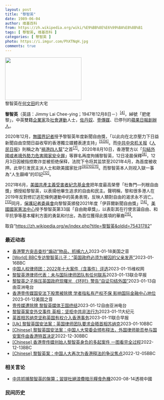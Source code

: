 ```yaml
---
layout: post
title: "黎智英"
date: 1989-06-04
author: 维基百科
from: https://zh.wikipedia.org/wiki/%E9%BB%8E%E6%99%BA%E8%8B%B1
tags: [ 黎智英, 维基百科 ]
categories: [ 黎智英 ]
photo: https://i.imgur.com/PhXTNqH.jpg
comments: true
---
```

<div class="mw-parser-output"><div id="noteTA-97071178" class="noteTA"><div class="noteTA-group"><div data-noteta-group-source="module" data-noteta-group="IT"></div></div><div class="noteTA-local"><div data-noteta-code="zh:巧克力; zh-tw:巧克力; zh-hk:朱古力; zh-cn:巧克力;"></div><div data-noteta-code="zh-tw:黑道; zh-hk:黑社會; zh-cn:黑社会;"></div><div data-noteta-code="zh-tw:飯店; zh-hk:酒店; zh-cn:饭店;"></div><div data-noteta-code="zh-tw:伍佛維茲; zh-hk:沃夫維茲 ;zh-cn:沃尔福威茨;"></div></div></div>

<div class="thumb tright"><div class="thumbinner" style="width:252px;"><a href="/wiki/File:Jimmy_Lai_Chee-ying_home_in_Ho_Man_Tin_20200418.png" class="image"><img alt="" src="//upload.wikimedia.org/wikipedia/commons/thumb/9/9f/Jimmy_Lai_Chee-ying_home_in_Ho_Man_Tin_20200418.png/250px-Jimmy_Lai_Chee-ying_home_in_Ho_Man_Tin_20200418.png" decoding="async" width="250" height="140" class="thumbimage" srcset="//upload.wikimedia.org/wikipedia/commons/thumb/9/9f/Jimmy_Lai_Chee-ying_home_in_Ho_Man_Tin_20200418.png/375px-Jimmy_Lai_Chee-ying_home_in_Ho_Man_Tin_20200418.png 1.5x, //upload.wikimedia.org/wikipedia/commons/thumb/9/9f/Jimmy_Lai_Chee-ying_home_in_Ho_Man_Tin_20200418.png/500px-Jimmy_Lai_Chee-ying_home_in_Ho_Man_Tin_20200418.png 2x" data-file-width="861" data-file-height="481"></a>  <div class="thumbcaption"><div class="magnify"><a href="/wiki/File:Jimmy_Lai_Chee-ying_home_in_Ho_Man_Tin_20200418.png" class="internal" title="放大"></a></div>黎智英在<a href="/wiki/%E4%BD%95%E6%96%87%E7%94%B0" title="何文田">何文田</a>的大宅</div></div></div>
<p><b>黎智英</b>（英語：<span lang="en">Jimmy Lai Chee-ying</span>；1947年12月8日<span class="useeditintro" title="Template:BLP editintro">－</span>）<sup id="cite_ref-7" class="reference"><a href="#cite_note-7">[4]</a></sup>，綽號「肥佬黎」，中英雙籍<a href="/wiki/%E4%BC%81%E4%B8%9A%E5%AE%B6" title="企业家">企業家</a>及<a href="/wiki/%E7%A4%BE%E6%9C%83%E9%81%8B%E5%8B%95" title="社會運動">社會運動</a>人士，<a href="/wiki/%E4%BD%90%E4%B8%B9%E5%A5%B4" title="佐丹奴">佐丹奴</a>、<a href="/wiki/%E5%A3%B9%E5%82%B3%E5%AA%92" title="壹傳媒">壹傳媒</a>、已停刊的<a href="/wiki/%E8%98%8B%E6%9E%9C%E6%97%A5%E5%A0%B1_(%E9%A6%99%E6%B8%AF)" title="蘋果日報 (香港)">蘋果日報</a><a href="/wiki/%E5%89%B5%E8%BE%A6%E4%BA%BA" class="mw-redirect" title="創辦人">創辦人</a>。
</p><p>2020年12月，<a href="/wiki/%E7%84%A1%E5%9C%8B%E7%95%8C%E8%A8%98%E8%80%85" class="mw-redirect" title="無國界記者">無國界記者</a>授予黎智英年度新聞自由獎，「以此向在北京壓力下日益新聞自由空間日益收窄的香港獨立媒體表達支持」<sup id="cite_ref-8" class="reference"><a href="#cite_note-8">[5]</a></sup><sup id="cite_ref-9" class="reference"><a href="#cite_note-9">[6]</a></sup>。而<a href="/wiki/%E4%B8%AD%E5%85%B1%E4%B8%AD%E5%A4%AE%E6%9C%BA%E5%85%B3%E6%8A%A5" title="中共中央机关报">中共中央机关报</a>《<a href="/wiki/%E4%BA%BA%E6%B0%91%E6%97%A5%E6%8A%A5" title="人民日报">人民日报</a>》則稱之為“<a href="/wiki/%E7%A5%B8%E6%B8%AF%E5%9B%9B%E4%BA%BA%E5%B8%AE" title="祸港四人帮">禍港四人幫</a>”之首<sup id="cite_ref-王平2019_10-0" class="reference"><a href="#cite_note-王平2019-10">[7]</a></sup>。2020年8月10日，香港警方以「<a href="/wiki/%E4%B8%AD%E8%8F%AF%E4%BA%BA%E6%B0%91%E5%85%B1%E5%92%8C%E5%9C%8B%E9%A6%99%E6%B8%AF%E7%89%B9%E5%88%A5%E8%A1%8C%E6%94%BF%E5%8D%80%E7%B6%AD%E8%AD%B7%E5%9C%8B%E5%AE%B6%E5%AE%89%E5%85%A8%E6%B3%95" title="中華人民共和國香港特別行政區維護國家安全法">勾結外國或者境外勢力危害國家安全罪</a>」等罪名再度拘捕黎智英，12日凌晨保釋<sup id="cite_ref-auto_11-0" class="reference"><a href="#cite_note-auto-11">[8]</a></sup>，12月3日因被指控欺诈並被拒绝保释，法院下令将其监禁至2021年4月，為首度被收押。此举引发民主派人士和歐美國家批评<sup id="cite_ref-12" class="reference"><a href="#cite_note-12">[9]</a></sup><sup id="cite_ref-13" class="reference"><a href="#cite_note-13">[10]</a></sup><sup id="cite_ref-over100_14-0" class="reference"><a href="#cite_note-over100-14">[11]</a></sup>。而黎智英本人则视入獄一事為“人生巔峰”的印記<sup id="cite_ref-15" class="reference"><a href="#cite_note-15">[12]</a></sup>。
</p><p>2021年6月，<a href="/wiki/%E5%85%B1%E7%94%A2%E4%B8%BB%E7%BE%A9%E5%8F%97%E9%9B%A3%E8%80%85%E7%B4%80%E5%BF%B5%E5%9F%BA%E9%87%91%E6%9C%83" title="共產主義受難者紀念基金會">美國共產主義受害者紀念基金會</a>把年度最高榮譽「杜魯門—列根自由獎」頒授給黎智英，以表揚他畢生追求的自由和民主。聲明稱，黎和很多港人在2019年反對修訂逃犯條例運動中的英勇表現，反映人類對自由的渴求永不消亡。<sup id="cite_ref-16" class="reference"><a href="#cite_note-16">[13]</a></sup>同月，<a href="/wiki/%E4%BF%9D%E8%AD%B7%E8%A8%98%E8%80%85%E5%A7%94%E5%93%A1%E6%9C%83" title="保護記者委員會">保護記者委員會</a>向黎智英頒發2021年度「伊菲爾新聞自由獎」<sup id="cite_ref-17" class="reference"><a href="#cite_note-17">[14]</a></sup>。<a href="/wiki/%E5%9C%8B%E5%AE%B6%E6%86%B2%E6%B3%95%E4%B8%AD%E5%BF%83" title="國家憲法中心">美國國家憲法中心</a>授予黎智英第33屆「自由勛章獎」，以表彰其在行使言論自由、和平抗爭等基本權利方面的勇氣和付出，為首位獲得此獎項的華裔<sup id="cite_ref-18" class="reference"><a href="#cite_note-18">[15]</a></sup>。
</p>
</div><!--esi <esi:include src="/esitest-fa8a495983347898/content" /> --><noscript><img src="//zh.wikipedia.org/wiki/Special:CentralAutoLogin/start?type=1x1" alt="" title="" width="1" height="1" style="border: none; position: absolute;"></noscript>
<div class="printfooter" data-nosnippet="">取自“<a dir="ltr" href="https://zh.wikipedia.org/w/index.php?title=黎智英&amp;oldid=75431782">https://zh.wikipedia.org/w/index.php?title=黎智英&amp;oldid=75431782</a>”</div><div id="recent-news"><h3>最近动态</h3><ul><li><a href="https://nodebe4.github.io/waimei/2023-01-18/%E9%A6%99%E6%B8%AF%E8%AD%A6%E6%96%B9%E7%AA%81%E5%87%BB%E6%9F%A5%E6%8A%84-%E7%85%BD%E5%8A%A8-%E7%89%A9%E5%93%81-%E6%8A%93%E6%8D%95%E5%85%AD%E4%BA%BA" title="香港警方突击查抄“煽动”物品，抓捕六人—— Wed, 18 Jan 2023 17:44:58 GMT 资料照：香港武装警察押解据信是运送香港壹传媒创办人黎智英的监狱车辆抵达香港高等法院。（20...">香港警方突击查抄“煽动”物品，抓捕六人</a><time>2023-01-18</time><a class="tag">美国之音</a></li>
<li><a href="https://nodebe4.github.io/waimei/2023-01-16/World-BBC%E4%B8%93%E8%AE%BF%E9%BB%8E%E6%99%BA%E8%8B%B1%E5%84%BF%E5%AD%90-%E8%8B%B1%E5%9B%BD%E6%94%BF%E5%BA%9C%E5%BF%85%E9%A1%BB%E4%B8%BA%E8%A2%AB%E5%9B%9A%E7%9A%84%E7%88%B6%E4%BA%B2%E5%8F%91%E5%A3%B0" title="[World] BBC专访黎智英儿子：“英国政府必须为被囚的父亲发声”—— BBC专访黎智英儿子：“英国政府必须为被囚的父亲发声” 你的器材不支持播放多媒体材料 BBC专访黎智英儿子：“英国政府...">[World] BBC专访黎智英儿子：“英国政府必须为被囚的父亲发声”</a><time>2023-01-16</time><a class="tag">BBC</a></li>
<li><a href="https://nodebe4.github.io/waimei/2023-01-15/%E4%B8%AD%E5%9B%BD%E4%BA%BA%E6%9D%83%E5%BE%8B%E5%B8%88%E5%9B%A2-2022%E5%B9%B4%E5%8D%81%E5%A4%A7%E6%A1%88%E4%BB%B6-%E5%90%AB%E4%BA%8B%E4%BB%B6-%E8%AF%84%E9%80%89" title="中国人权律师团：2022年十大案件（含事件）评选—— 2022年度中国人权律师团十大案件评选结果： 1、中国政府清零防疫引发的系列事件 2、彭立发四通桥抗议事件 3、白纸抗议事件 4、香港黎智英...">中国人权律师团：2022年十大案件（含事件）评选</a><time>2023-01-15</time><a class="tag">维权网</a></li>
<li><a href="https://nodebe4.github.io/waimei/2023-01-13/%E9%BB%8E%E6%99%BA%E8%8B%B1%E6%B8%AF%E5%BE%8B%E5%B8%88%E4%BB%A3%E8%A1%A8-%E6%9C%AA%E4%B8%8E%E5%9B%BD%E9%99%85%E5%BE%8B%E5%B8%88%E5%9B%A2%E9%98%9F%E6%9C%89%E4%BB%BB%E4%BD%95%E8%81%94%E7%B3%BB" title="黎智英港律师代表：未与国际律师团队有任何联系—— 针对香港壹传媒创办人黎智英国际法律团队据报致函英国政府要求与英国首相苏纳克安排紧急会面，黎智英香港法律诉讼代表澄清，称他们从未与国际团队就黎智英...">黎智英港律师代表：未与国际律师团队有任何联系</a><time>2023-01-13</time><a class="tag">联合早报</a></li>
<li><a href="https://nodebe4.github.io/waimei/2023-01-13/%E9%BB%8E%E6%99%BA%E8%8B%B1%E4%B9%8B%E5%AD%90%E6%96%BD%E5%8E%8B%E8%8B%B1%E5%9B%BD%E6%94%BF%E5%BA%9C%E7%8E%B0%E6%9B%99%E5%85%89-%E7%8E%AF%E6%97%B6-%E8%AD%A6%E5%91%8A-%E8%87%AA%E8%AF%81%E5%8B%BE%E7%BB%93%E5%A4%96%E5%9B%BD" title="黎智英之子施压英国政府现曙光 《环时》警告“自证勾结外国”—— 香港传媒大亨黎智英被控涉嫌“违反港区国安法”案件将于今年9月开审，最高可被判处终身监禁。近日，黎智英的儿子黎崇恩（Sebastia...">黎智英之子施压英国政府现曙光  《环时》警告“自证勾结外国”</a><time>2023-01-13</time><a class="tag">自由亚洲电台</a></li>
<li><a href="https://nodebe4.github.io/waimei/2023-01-12/%E9%A6%99%E6%B8%AF%E5%A3%B9%E4%BC%A0%E5%AA%92%E5%9B%BD%E5%AE%89%E6%B3%95%E4%B8%8B%E8%82%A1%E7%A5%A8%E8%A2%AB%E9%99%A4%E7%89%8C-%E5%AD%A6%E8%80%85%E6%8C%87%E7%A7%81%E6%9C%89%E4%BA%A7%E6%9D%83%E4%B8%8D%E4%BF%9D-%E5%BD%B1%E5%93%8D%E5%9B%BD%E9%99%85%E9%87%91%E8%9E%8D%E4%B8%AD%E5%BF%83%E5%9C%B0%E4%BD%8D" title="香港壹传媒国安法下股票被除牌 学者指私有产权不保 影响国际金融中心地位—— Thu, 12 Jan 2023 17:42:53 GMT 香港传媒大亨黎智英创办的壹传媒，被当局指控违反《港区国安法...">香港壹传媒国安法下股票被除牌 学者指私有产权不保 影响国际金融中心地位</a><time>2023-01-12</time><a class="tag">美国之音</a></li>
<li><a href="https://nodebe4.github.io/waimei/2023-01-12/%E5%A3%B9%E4%BC%A0%E5%AA%92%E9%81%AD%E9%99%A4%E7%89%8C-%E9%BB%8E%E6%99%BA%E8%8B%B1%E5%AA%92%E4%BD%93%E7%8E%8B%E5%9B%BD%E7%BB%88%E7%BB%93" title="壹传媒遭除牌 黎智英媒体王国终结—— 黎智英创办的壹传媒因为停牌多时，1月12日被香港联合交易所取消上市地位。外界预期，除牌后壹传媒的股价将会“清零”。有评论认为，在《香港国安法》下，投资者承受...">壹传媒遭除牌 黎智英媒体王国终结</a><time>2023-01-12</time><a class="tag">自由亚洲电台</a></li>
<li><a href="https://nodebe4.github.io/waimei/2023-01-11/%E9%BB%8E%E6%99%BA%E8%8B%B1%E6%A1%88%E5%8F%98%E5%A4%96%E4%BA%A4%E4%BA%8B%E4%BB%B6-%E8%8B%B1%E7%9B%B8-%E5%9D%9A%E6%8B%92%E4%B8%AD%E5%85%B1%E9%9D%9E%E6%B3%95%E8%A1%8C%E4%B8%BA" title="黎智英案变外交事件 英相：坚拒中共非法行为—— 【大纪元2023年01月12日讯】（大纪元记者理尔、张瑛瑜香港报导）面临《港区国安法》的“勾结外国或者境外势力危害国家安全罪”指控，可能被囚终身的...">黎智英案变外交事件 英相：坚拒中共非法行为</a><time>2023-01-11</time><a class="tag">大纪元</a></li>
<li><a href="https://nodebe4.github.io/waimei/2023-01-11/%E8%8B%B1%E9%A6%96%E7%9B%B8%E8%8B%8F%E7%BA%B3%E5%85%8B%E5%9D%9A%E7%A7%B0%E8%8B%B1%E5%9B%BD%E6%9C%89%E6%9D%83%E4%BB%8B%E5%85%A5%E9%A6%99%E6%B8%AF%E4%BA%8B%E5%8A%A1" title="英首相苏纳克坚称英国有权介入香港事务—— 在英国介入香港壹传媒创办人黎智英案件后，首相苏纳克誓言英国将奋起对抗“中国的侵犯”，并捍卫香港的自由。 综合法新社和网媒“香港01”等报道，负责亚洲事务...">英首相苏纳克坚称英国有权介入香港事务</a><time>2023-01-11</time><a class="tag">联合早报</a></li>
<li><a href="https://nodebe4.github.io/waimei/2023-01-10/Uk-%E9%BB%8E%E6%99%BA%E8%8B%B1%E5%9B%BD%E5%AE%89%E6%B3%95%E6%A1%88-%E8%8B%B1%E5%9B%BD%E5%BE%8B%E5%B8%88%E5%9B%A2%E9%98%9F%E8%A6%81%E6%B1%82%E4%BC%9A%E6%99%A4%E9%A6%96%E7%9B%B8%E8%8B%8F%E7%BA%B3%E5%85%8B" title="[Uk] 黎智英国安法案：英国律师团队要求会晤首相苏纳克—— 黎智英国安法案：英国律师团队要求会晤首相苏纳克 丹尼（Danny Vincent） BBC记者　香港报道 2023年1月10日 图像...">[Uk] 黎智英国安法案：英国律师团队要求会晤首相苏纳克</a><time>2023-01-10</time><a class="tag">BBC</a></li>
<li><a href="https://nodebe4.github.io/waimei/2022-12-30/Chinese-%E9%BB%8E%E6%99%BA%E8%8B%B1%E5%9B%BD%E5%AE%89%E6%B3%95%E6%A1%88-%E4%B8%AD%E5%9B%BD%E4%BA%BA%E5%A4%A7%E5%B8%B8%E5%A7%94%E4%BC%9A%E9%A2%81%E5%B8%83%E9%87%8A%E6%B3%95-%E5%A4%96%E5%9B%BD%E5%BE%8B%E5%B8%88%E8%83%BD%E5%90%A6%E5%8F%82%E4%B8%8E%E5%9B%BD%E5%AE%89%E6%A1%88%E4%BB%B6%E7%94%B1%E9%A6%99%E6%B8%AF%E7%89%B9%E9%A6%96%E5%86%B3%E5%AE%9A" title="[Chinese] 黎智英国安法案：中国人大常委会颁布释法，外国律师能否参与国安案件由香港特首决定—— 黎智英国安法案：中国人大常委会颁布释法，外国律师能否参与国安案件由香港特首决定 2022年...">[Chinese] 黎智英国安法案：中国人大常委会颁布释法，外国律师能否参与国安案件由香港特首决定</a><time>2022-12-30</time><a class="tag">BBC</a></li>
<li><a href="https://nodebe4.github.io/waimei/2022-12-13/Chinese-%E9%A6%99%E6%B8%AF%E5%A3%B9%E4%BC%A0%E5%AA%92%E5%88%9B%E5%A7%8B%E4%BA%BA%E9%BB%8E%E6%99%BA%E8%8B%B1%E8%BA%AB%E8%B4%9F%E7%9A%84%E5%A4%9A%E8%B5%B7%E6%A1%88%E4%BB%B6-%E4%B8%80%E5%9B%BE%E7%9C%8B%E5%AE%8C%E5%85%A8%E8%BF%87%E7%A8%8B" title="[Chinese] 香港壹传媒创始人黎智英身负的多起案件 一图看完全过程—— 香港壹传媒创始人黎智英身负的多起案件 一图看完全过程 2022年12月10日 最近更新： 2022年12月13日 图...">[Chinese] 香港壹传媒创始人黎智英身负的多起案件 一图看完全过程</a><time>2022-12-13</time><a class="tag">BBC</a></li>
<li><a href="https://nodebe4.github.io/waimei/2022-12-05/Chinese-%E9%BB%8E%E6%99%BA%E8%8B%B1%E6%A1%88-%E4%B8%AD%E5%9B%BD%E4%BA%BA%E5%A4%A7%E5%86%8D%E6%AC%A1%E4%B8%BA%E9%A6%99%E6%B8%AF%E9%87%8A%E6%B3%95%E7%9A%84%E4%BA%89%E8%AE%AE%E7%84%A6%E7%82%B9" title="[Chinese] 黎智英案：中国人大再次为香港释法的争议焦点—— 黎智英案：中国人大再次为香港释法的争议焦点 2022年12月6日 图像来源，EPA 图像加注文字， 黎智英自2020年底起被收...">[Chinese] 黎智英案：中国人大再次为香港释法的争议焦点</a><time>2022-12-05</time><a class="tag">BBC</a></li>
</ul></div><div id="open-opinion"><h3>相关言论</h3><ul><li><a href="https://nodebe4.github.io/opinion/2020-08-14/%E4%B8%AD%E5%85%B1%E6%8A%93%E6%8D%95%E9%BB%8E%E6%99%BA%E8%8B%B1%E7%9A%84%E7%9B%A4%E7%AE%97-%E7%BF%92%E6%8F%90%E6%9D%9C%E7%B5%95%E6%B5%AA%E8%B2%BB%E6%9A%97%E7%A4%BA%E7%B3%A7%E9%A3%9F%E5%8D%B1%E6%A9%9F/" title="透視中國">中共抓捕黎智英的盤算；習提杜絕浪費暗示糧食危機</a><time>2020-08-14</time><a class="tag">透視中國</a></li>
</ul></div><div id="mjls-record"><h3>民间历史</h3><ul></ul></div>